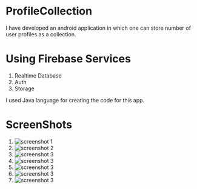 # ProfileCollection
I have developed an android application in which one can store number of user profiles as a collection.

# Using Firebase Services
1. Realtime Database
2. Auth 
3. Storage

I used Java language for creating the code for this app.

# ScreenShots 
1. ![screenshot 1](https://raw.githubusercontent.com/pradyum619/ProfileCollection/master/ScreenShots/ss1.jpg)
2. ![screenshot 2](https://raw.githubusercontent.com/pradyum619/ProfileCollection/master/ScreenShots/ss2.jpg)
3. ![screenshot 3](https://raw.githubusercontent.com/pradyum619/ProfileCollection/master/ScreenShots/ss3.jpg)
4. ![screenshot 3](https://raw.githubusercontent.com/pradyum619/ProfileCollection/master/ScreenShots/ss4.jpg)
5. ![screenshot 3](https://raw.githubusercontent.com/pradyum619/ProfileCollection/master/ScreenShots/ss5.jpg)
6. ![screenshot 3](https://raw.githubusercontent.com/pradyum619/ProfileCollection/master/ScreenShots/ss6.jpg)
7. ![screenshot 3](https://raw.githubusercontent.com/pradyum619/ProfileCollection/master/ScreenShots/ss7.jpg)
